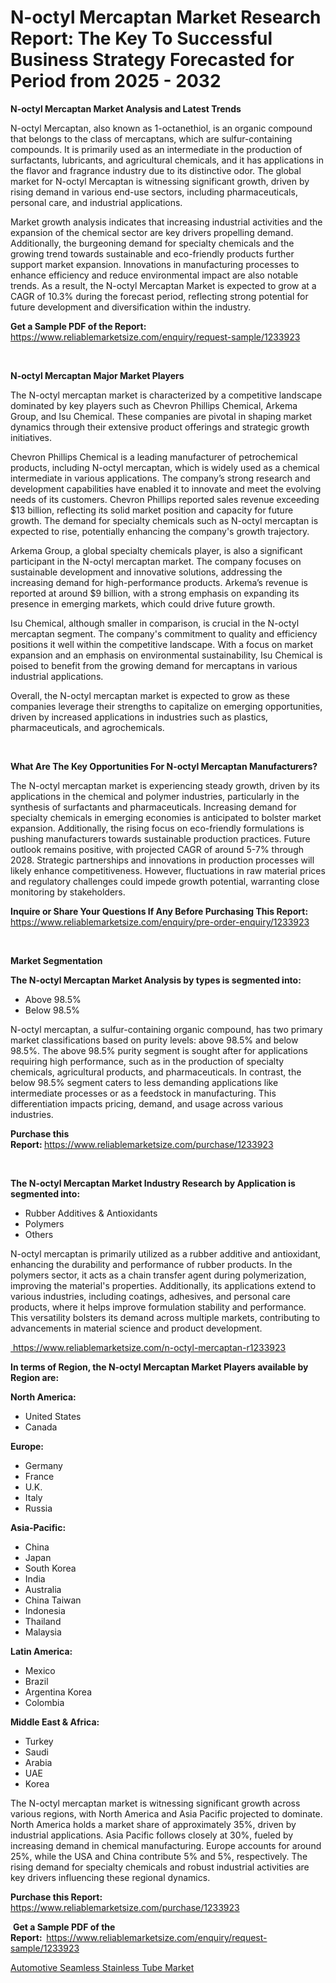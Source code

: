 <p><h1>N-octyl Mercaptan Market Research Report: The Key To Successful Business Strategy Forecasted for Period from 2025 - 2032</h1></p><p><strong>N-octyl Mercaptan Market Analysis and Latest Trends</strong></p>
<p><p>N-octyl Mercaptan, also known as 1-octanethiol, is an organic compound that belongs to the class of mercaptans, which are sulfur-containing compounds. It is primarily used as an intermediate in the production of surfactants, lubricants, and agricultural chemicals, and it has applications in the flavor and fragrance industry due to its distinctive odor. The global market for N-octyl Mercaptan is witnessing significant growth, driven by rising demand in various end-use sectors, including pharmaceuticals, personal care, and industrial applications.</p><p>Market growth analysis indicates that increasing industrial activities and the expansion of the chemical sector are key drivers propelling demand. Additionally, the burgeoning demand for specialty chemicals and the growing trend towards sustainable and eco-friendly products further support market expansion. Innovations in manufacturing processes to enhance efficiency and reduce environmental impact are also notable trends. As a result, the N-octyl Mercaptan Market is expected to grow at a CAGR of 10.3% during the forecast period, reflecting strong potential for future development and diversification within the industry.</p></p>
<p><strong>Get a Sample PDF of the Report:&nbsp;</strong> <a href="https://www.reliablemarketsize.com/enquiry/request-sample/1233923?utm_campaign=2200&utm_medium=2&utm_source=Github&utm_content=ia&utm_term=02022025&utm_id=n-octyl-mercaptan">https://www.reliablemarketsize.com/enquiry/request-sample/1233923</a></p>
<p>&nbsp;</p>
<p><strong>N-octyl Mercaptan Major Market Players</strong></p>
<p><p>The N-octyl mercaptan market is characterized by a competitive landscape dominated by key players such as Chevron Phillips Chemical, Arkema Group, and Isu Chemical. These companies are pivotal in shaping market dynamics through their extensive product offerings and strategic growth initiatives.</p><p>Chevron Phillips Chemical is a leading manufacturer of petrochemical products, including N-octyl mercaptan, which is widely used as a chemical intermediate in various applications. The company’s strong research and development capabilities have enabled it to innovate and meet the evolving needs of its customers. Chevron Phillips reported sales revenue exceeding $13 billion, reflecting its solid market position and capacity for future growth. The demand for specialty chemicals such as N-octyl mercaptan is expected to rise, potentially enhancing the company's growth trajectory.</p><p>Arkema Group, a global specialty chemicals player, is also a significant participant in the N-octyl mercaptan market. The company focuses on sustainable development and innovative solutions, addressing the increasing demand for high-performance products. Arkema’s revenue is reported at around $9 billion, with a strong emphasis on expanding its presence in emerging markets, which could drive future growth.</p><p>Isu Chemical, although smaller in comparison, is crucial in the N-octyl mercaptan segment. The company's commitment to quality and efficiency positions it well within the competitive landscape. With a focus on market expansion and an emphasis on environmental sustainability, Isu Chemical is poised to benefit from the growing demand for mercaptans in various industrial applications.</p><p>Overall, the N-octyl mercaptan market is expected to grow as these companies leverage their strengths to capitalize on emerging opportunities, driven by increased applications in industries such as plastics, pharmaceuticals, and agrochemicals.</p></p>
<p>&nbsp;</p>
<p><strong>What Are The Key Opportunities For N-octyl Mercaptan Manufacturers?</strong></p>
<p><p>The N-octyl mercaptan market is experiencing steady growth, driven by its applications in the chemical and polymer industries, particularly in the synthesis of surfactants and pharmaceuticals. Increasing demand for specialty chemicals in emerging economies is anticipated to bolster market expansion. Additionally, the rising focus on eco-friendly formulations is pushing manufacturers towards sustainable production practices. Future outlook remains positive, with projected CAGR of around 5-7% through 2028. Strategic partnerships and innovations in production processes will likely enhance competitiveness. However, fluctuations in raw material prices and regulatory challenges could impede growth potential, warranting close monitoring by stakeholders.</p></p>
<p><strong>Inquire or Share Your Questions If Any Before Purchasing This Report:</strong> <a href="https://www.reliablemarketsize.com/enquiry/pre-order-enquiry/1233923?utm_campaign=2200&utm_medium=2&utm_source=Github&utm_content=ia&utm_term=02022025&utm_id=n-octyl-mercaptan">https://www.reliablemarketsize.com/enquiry/pre-order-enquiry/1233923</a></p>
<p>&nbsp;</p>
<p><strong>Market Segmentation</strong></p>
<p><strong>The N-octyl Mercaptan Market Analysis by types is segmented into:</strong></p>
<p><ul><li>Above 98.5%</li><li>Below 98.5%</li></ul></p>
<p><p>N-octyl mercaptan, a sulfur-containing organic compound, has two primary market classifications based on purity levels: above 98.5% and below 98.5%. The above 98.5% purity segment is sought after for applications requiring high performance, such as in the production of specialty chemicals, agricultural products, and pharmaceuticals. In contrast, the below 98.5% segment caters to less demanding applications like intermediate processes or as a feedstock in manufacturing. This differentiation impacts pricing, demand, and usage across various industries.</p></p>
<p><strong>Purchase this Report:&nbsp;</strong><a href="https://www.reliablemarketsize.com/purchase/1233923?utm_campaign=2200&utm_medium=2&utm_source=Github&utm_content=ia&utm_term=02022025&utm_id=n-octyl-mercaptan">https://www.reliablemarketsize.com/purchase/1233923</a></p>
<p>&nbsp;</p>
<p><strong>The N-octyl Mercaptan Market Industry Research by Application is segmented into:</strong></p>
<p><ul><li>Rubber Additives & Antioxidants</li><li>Polymers</li><li>Others</li></ul></p>
<p><p>N-octyl mercaptan is primarily utilized as a rubber additive and antioxidant, enhancing the durability and performance of rubber products. In the polymers sector, it acts as a chain transfer agent during polymerization, improving the material's properties. Additionally, its applications extend to various industries, including coatings, adhesives, and personal care products, where it helps improve formulation stability and performance. This versatility bolsters its demand across multiple markets, contributing to advancements in material science and product development.</p></p>
<p><a href="https://www.reliablemarketsize.com/n-octyl-mercaptan-r1233923?utm_campaign=2200&utm_medium=2&utm_source=Github&utm_content=ia&utm_term=02022025&utm_id=n-octyl-mercaptan">&nbsp;https://www.reliablemarketsize.com/n-octyl-mercaptan-r1233923</a></p>
<p><strong>In terms of Region, the N-octyl Mercaptan Market Players available by Region are:</strong></p>
<p>
    <p> <strong> North America: </strong>
        <ul>
            <li>United States</li>
            <li>Canada</li>
        </ul>
        </p> 
    <p> <strong> Europe: </strong>
        <ul>
            <li>Germany</li>
            <li>France</li>
            <li>U.K.</li>
            <li>Italy</li>
            <li>Russia</li>
        </ul>
        </p> 
    <p> <strong> Asia-Pacific: </strong>
        <ul>
            <li>China</li>
            <li>Japan</li>
            <li>South Korea</li>
            <li>India</li>
            <li>Australia</li>
            <li>China Taiwan</li>
            <li>Indonesia</li>
            <li>Thailand</li>
            <li>Malaysia</li>
        </ul>
        </p> 
    <p> <strong> Latin America: </strong>
        <ul>
            <li>Mexico</li>
            <li>Brazil</li>
            <li>Argentina Korea</li>
            <li>Colombia</li>
        </ul>
        </p> 
    <p> <strong> Middle East & Africa: </strong>
        <ul>
            <li>Turkey</li>
            <li>Saudi</li>
            <li>Arabia</li>
            <li>UAE</li>
            <li>Korea</li>
        </ul>
    </p>
    </p>
<p><p>The N-octyl mercaptan market is witnessing significant growth across various regions, with North America and Asia Pacific projected to dominate. North America holds a market share of approximately 35%, driven by industrial applications. Asia Pacific follows closely at 30%, fueled by increasing demand in chemical manufacturing. Europe accounts for around 25%, while the USA and China contribute 5% and 5%, respectively. The rising demand for specialty chemicals and robust industrial activities are key drivers influencing these regional dynamics.</p></p>
<p><strong>Purchase this Report: </strong><a href="https://www.reliablemarketsize.com/purchase/1233923?utm_campaign=2200&utm_medium=2&utm_source=Github&utm_content=ia&utm_term=02022025&utm_id=n-octyl-mercaptan">https://www.reliablemarketsize.com/purchase/1233923</a></p>
<p>&nbsp;<strong>Get a Sample PDF of the Report:&nbsp;&nbsp;</strong><a href="https://www.reliablemarketsize.com/enquiry/request-sample/1233923?utm_campaign=2200&utm_medium=2&utm_source=Github&utm_content=ia&utm_term=02022025&utm_id=n-octyl-mercaptan">https://www.reliablemarketsize.com/enquiry/request-sample/1233923</a></p>
<p><strong></strong></p>
<p><p><a href="https://github.com/shondapmbau/Market-Research-Report-List-1/blob/main/automotive-seamless-stainless-tube-market.md?utm_campaign=2200&utm_medium=2&utm_source=Github&utm_content=ia&utm_term=02022025&utm_id=n-octyl-mercaptan">Automotive Seamless Stainless Tube Market</a></p></p>